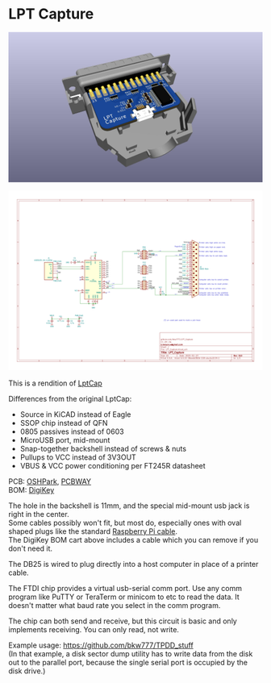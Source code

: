 # LPT Capture

![](LPT_Capture.jpg)

![](LPT_Capture.svg)

This is a rendition of [LptCap](https://www-user.tu-chemnitz.de/~heha/basteln/PC/LptCap/index.en.htm)

Differences from the original LptCap:  
* Source in KiCAD instead of Eagle
* SSOP chip instead of QFN
* 0805 passives instead of 0603
* MicroUSB port, mid-mount
* Snap-together backshell instead of screws & nuts
* Pullups to VCC instead of 3V3OUT
* VBUS & VCC power conditioning per FT245R datasheet

PCB: [OSHPark](https://oshpark.com/shared_projects/DqbtiuyI), [PCBWAY](https://www.pcbway.com/project/shareproject/LPT_Capture.html)  
BOM: [DigiKey](https://www.digikey.com/short/wqdmr8p4)

The hole in the backshell is 11mm, and the special mid-mount usb jack is right in the center.  
Some cables possibly won't fit, but most do, especially ones with oval shaped plugs like the standard [Raspberry Pi cable](https://thepihut.com/collections/raspberry-pi-cables/products/raspberry-pi-micro-usb-cable).  
The DigiKey BOM cart above includes a cable which you can remove if you don't need it.

The DB25 is wired to plug directly into a host computer in place of a printer cable.

The FTDI chip provides a virtual usb-serial comm port. Use any comm program like PuTTY or TeraTerm or minicom to etc to read the data. It doesn't matter what baud rate you select in the comm program.

The chip can both send and receive, but this circuit is basic and only implements receiving. You can only read, not write.

Example usage: https://github.com/bkw777/TPDD_stuff  
(In that example, a disk sector dump utility has to write data from the disk out to the parallel port, because the single serial port is occupied by the disk drive.)  
